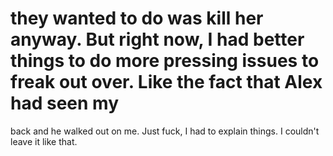 #  they wanted to do was kill her anyway. But right now, I had better things to do more pressing issues to freak out over. Like the fact that Alex had seen my
back and he walked out on me. Just fuck, I had to explain things. I couldn't
leave it like that.

